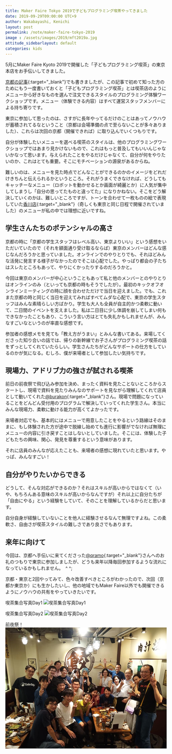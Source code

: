 ```yaml
---
title: Maker Faire Tokyo 2019で子どもプログラミング喫茶やってきました
date: 2019-09-29T09:00:00 UTC+9
author: Wakabayashi, Kenichi
layout: post
permalink: /note/maker-faire-tokyo-2019
image : /assets/images/2019/mft2019a.jpg
attitude_sidebarlayout: default
categories: kids
---
```

5月にMaker Faire Kyoto 2019で開催した「子どもプログラミング喫茶」の東京本店をお手伝いしてきました。

[京都の記事](https://croads.jp/maker-faire-kyoto-2019){:target="_blank"}でも書きましたが、この記事で初めて知った方のためにもう一度書いておくと「子どもプログラミング喫茶」とは喫茶店のようにメニューから好きなものを選んで注文できるスタイルのプログラミング体験ワークショップです。メニュー（体験できる内容）はすべて運営スタッフメンバーによる持ち寄りです。

東京に参加して思ったのは、さすがに長年やってるだけのことはあってノウハウが蓄積されてるなということ（京都は会場準備の点で至らないことが多々ありました）、これらは次回の京都（開催できれば）に取り込んでいくつもりです。

自分が体験したいメニューを選べる喫茶のスタイルは、他のプログラミングワークショップではあまり見かけないもので、これはもっと普及してもいいんじゃないかなって思います。与えられたことをやるだけじゃなくて、自分が何をやりたいのか、これはとても重要。そこにモチベーションの源泉があるからね。

難しいのは、メニューを見た時点でどんなことができるのかのイメージをどれだけきちんと伝えられるかというところ。それがうまくできなければ、どうしてもキャッチーなメニュー（ロボットを動かせるとか画面が綺麗とか）に人気が集中してしまうし「自分の思ってたものと違ってた」になりかねない。そこをどう解決していくのかは、難しいところですが、トーンを合わせて一枚ものの絵で表現していた[香川店](https://twitter.com/SanukiTechnet/status/1149579218210050049){:target="_blank"}（奇しくも東京と同じ日程で開催されていました）のメニューが私の中では理想に近いですね。

## 学生さんたちのポテンシャルの高さ
京都の時に「京都の学生スタッフはレベル高い、東京よりいい」という感想をいただいていたので（それを額面通り受け取るならば）東京のメンバーはどんな感じなんだろうかと思っていました。オンラインでのやりとりでも、それほどみんな活発に発言する様子がなかったのでそこは心配でした。やっぱり都会の子たちはスレたところもあって、やりにくかったりするのだろうかと。

今回は東京のメンバーが中心ということもあって私と他のメンバーとのやりとりはオンラインのみ（といっても京都の時もそうでしたが）。最初のキックオフオンラインミーティングの時に顔を合わせただけで当日を迎えました。でも、これまた京都の時と同じく当日を迎えてみればすべてムダな心配で、東京の学生スタッフはみんな素晴らしい方ばかり。学生も大人も全員が自主的かつ柔軟に動いて、二日間のイベントを支えました。私は二日目に少し体調を崩してしまい何もできなかったこともあり、こういう言い方はとても失礼かもしれませんが、みんなすごいなというのが率直な感想です。

参加者の感想メモを見ても「教え方がうまい」とみんな書いてある。来場してくださった知り合いの話では、帰りの新幹線でお子さんがプログラミング喫茶の話をずっとしてくれていたらしい。学生さんたちがどんなサポートの仕方をしているのかが気になる。むしろ、僕が来場者として参加したい気持ちです。

## 現場力、アドリブ力の強さが試される喫茶
前日の前夜祭で飛び込み参加を決め、まったく資料を見たことないところからスタートし、現場で資料を見たりみんなのサポートを見ながら理解してくれて店員として動いてくれた[@burakon](https://twitter.com/burakon/){:target="_blank"}さん。現場で問題になっていることをどんどん受付用のプログラムで解決していってくれた学生さん。本当にみんな現場力、柔軟に動ける能力が高くてよかったです。

来場者対応でも、基本的にはメニューで用意したことをやるという路線はそのままに、もし体験された方が途中で脱線し始めても進行に影響がでなければ無理にメニューの内容に引き戻すことはしないとしていました。そこには、体験した子どもたちの興味、関心、発見を尊重するという意味があります。

それに店員のみんなが応えたことも、来場者の感想に現れていたと思います。やっぱ、みんなすごい！

## 自分がやりたいからできる
どうして、そんな対応ができるのか？それはスキルが高いからではなくて（いや、もちろんある意味のスキルが高いからなんですが）それ以上に自分たちが「自由にやる」という経験をしていて、そのことを理解しているからだと思います。

自分自身が経験していないことを他人に経験させるなんて無理ですよね。この柔軟さ、自由さが喫茶スタイルの難しさであり良さでもあります。

## 来年に向けて
今回は、京都へ手伝いに来てくださった[@qramo](https://twitter.com/qramo){:target="_blank"}さんへのお礼のつもりで東京に参加しましたが、どうも来年以降毎回参加するような流れになっているかもしれません。　^ ^;

京都・東京と2回やってみて、色々改善すべきところがわかったので、次回（京都か東京か）にも生かしたいし、他の地域でもMaker Faire以外でも開催できるようにノウハウの共有をやっていきたいです。

喫茶集合写真Day1
![喫茶集合写真Day1](/assets/images/2019/mft2019a.jpg)

喫茶集合写真Day2
![喫茶集合写真Day2](/assets/images/2019/mft2019b.jpg)

前夜祭！
![餃子会集合写真](/assets/images/2019/gyoza.jpg)
